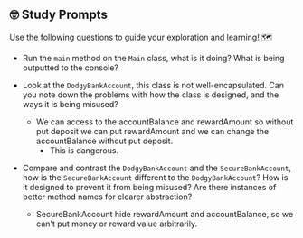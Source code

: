 ## 🤓 Study Prompts

Use the following questions to guide your exploration and learning! 🗺

- Run the `main` method on the `Main` class, what is it doing? What is being outputted to the console?


- Look at the `DodgyBankAccount`, this class is not well-encapsulated.
  Can you note down the problems with how the class is designed, and the ways it is being misused?
  - We can access to the accountBalance and rewardAmount so without put deposit we can put rewardAmount and we can change the accountBalance without put deposit.
    - This is dangerous.

- Compare and contrast the `DodgyBankAccount` and the `SecureBankAccount`, how is the `SecureBankAccount` different to
  the `DodgyBankAccount`? How is it designed to prevent it from being misused? Are there instances of better method names
  for clearer abstraction?
  - SecureBankAccount hide rewardAmount and accountBalance, so we can't put money or reward value arbitrarily. 